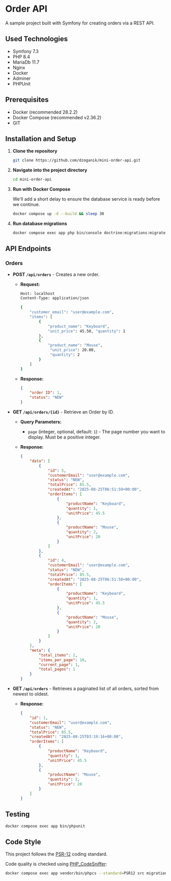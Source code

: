 # Order API
A sample project built with Symfony for creating orders via a REST API.

## Used Technologies
- Symfony 7.3
- PHP 8.4
- MariaDb 11.7
- Nginx
- Docker
- Adminer
- PHPUnit

## Prerequisites
*   Docker (recommended 28.2.2)
*   Docker Compose (recommended v2.36.2)
*   GIT

## Installation and Setup
1.  **Clone the repository**
    ```bash
    git clone https://github.com/dzoganik/mini-order-api.git
    ```
    
2.  **Navigate into the project directory**
    ```bash
    cd mini-order-api
    ```

3.  **Run with Docker Compose**
    
    We'll add a short delay to ensure the database service is ready before we continue.
    ```bash
    docker compose up -d --build && sleep 30
    ```

4.  **Run database migrations**
    ```bash
    docker compose exec app php bin/console doctrine:migrations:migrate --no-interaction
    ```

## API Endpoints

### Orders
*   **POST `/api/orders`** - Creates a new order.
    *   **Request:**
        ```bash
        Host: localhost
        Content-Type: application/json

        {
            "customer_email": "user@example.com",
            "items": [
                {
                    "product_name": "Keyboard",
                    "unit_price": 45.50, "quantity": 1
                },
                {
                    "product_name": "Mouse",
                     "unit_price": 20.00,
                     "quantity": 2
                }
            ]
        }
        ```
    *   **Response:**
        ```json
        {
            "order ID": 1,
            "status": "NEW"
        }
        ```

*   **GET `/api/orders/{id}`** - Retrieve an Order by ID.
    *   **Query Parameters:**
        *   `page` (integer, optional, default: `1`) - The page number you want to display. Must be a positive integer.

    *   **Response:**
        ```json
        {
            "data": [
                {
                    "id": 5,
                    "customerEmail": "user@example.com",
                    "status": "NEW",
                    "totalPrice": 85.5,
                    "createdAt": "2025-08-25T06:51:59+00:00",
                    "orderItems": [
                        {
                            "productName": "Keyboard",
                            "quantity": 1,
                            "unitPrice": 45.5
                        },
                        {
                            "productName": "Mouse",
                            "quantity": 2,
                            "unitPrice": 20
                        }
                    ]
                },
                {
                    "id": 4,
                    "customerEmail": "user@example.com",
                    "status": "NEW",
                    "totalPrice": 85.5,
                    "createdAt": "2025-08-25T06:51:58+00:00",
                    "orderItems": [
                        {
                            "productName": "Keyboard",
                            "quantity": 1,
                            "unitPrice": 45.5
                        },
                        {
                            "productName": "Mouse",
                            "quantity": 2,
                            "unitPrice": 20
                        }
                    ]
                }
            ],
            "meta": {
                "total_items": 2,
                "items_per_page": 10,
                "current_page": 1,
                "total_pages": 1
            }
        }
        ```

*   **GET `/api/orders`** - Retrieves a paginated list of all orders, sorted from newest to oldest.
    *   **Response:**
        ```json
        {
            "id": 1,
            "customerEmail": "user@example.com",
            "status": "NEW",
            "totalPrice": 85.5,
            "createdAt": "2025-08-25T03:19:16+00:00",
            "orderItems": [
                {
                    "productName": "Keyboard",
                    "quantity": 1,
                    "unitPrice": 45.5
                },
                {
                    "productName": "Mouse",
                    "quantity": 2,
                    "unitPrice": 20
                }
            ]
        }
        ```

## Testing
```bash
docker compose exec app bin/phpunit
```

## Code Style
This project follows the [PSR-12](https://www.php-fig.org/psr/psr-12/) coding standard.

Code quality is checked using [PHP_CodeSniffer](https://github.com/squizlabs/PHP_CodeSniffer):

```bash
docker compose exec app vendor/bin/phpcs --standard=PSR12 src migrations tests
```
